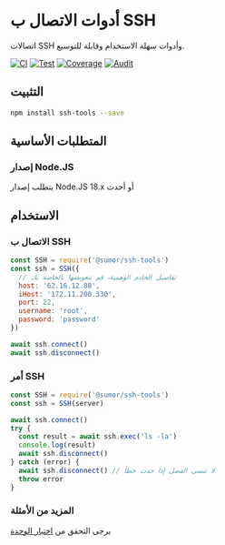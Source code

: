 # أدوات الاتصال ب SSH

اتصالات SSH وأدوات سهلة الاستخدام وقابلة للتوسيع.

[![CI](https://github.com/sumor-cloud/ssh-tools/actions/workflows/ci.yml/badge.svg)](https://github.com/sumor-cloud/ssh-tools/actions/workflows/ci.yml)
[![Test](https://github.com/sumor-cloud/ssh-tools/actions/workflows/ut.yml/badge.svg)](https://github.com/sumor-cloud/ssh-tools/actions/workflows/ut.yml)
[![Coverage](https://github.com/sumor-cloud/ssh-tools/actions/workflows/coverage.yml/badge.svg)](https://github.com/sumor-cloud/ssh-tools/actions/workflows/coverage.yml)
[![Audit](https://github.com/sumor-cloud/ssh-tools/actions/workflows/audit.yml/badge.svg)](https://github.com/sumor-cloud/ssh-tools/actions/workflows/audit.yml)

## التثبيت

```bash
npm install ssh-tools --save
```

## المتطلبات الأساسية

### إصدار Node.JS

يتطلب إصدار Node.JS 18.x أو أحدث

## الاستخدام

### الاتصال ب SSH

```javascript
const SSH = require('@sumor/ssh-tools')
const ssh = SSH({
  // تفاصيل الخادم الوهمية، قم بتعويضها بالخاصة بك
  host: '62.16.12.88',
  iHost: '172.11.200.330',
  port: 22,
  username: 'root',
  password: 'password'
})

await ssh.connect()
await ssh.disconnect()
```

### أمر SSH

```javascript
const SSH = require('@sumor/ssh-tools')
const ssh = SSH(server)

await ssh.connect()
try {
  const result = await ssh.exec('ls -la')
  console.log(result)
  await ssh.disconnect()
} catch (error) {
  await ssh.disconnect() // لا تنسى الفصل إذا حدث خطأ
  throw error
}
```

### المزيد من الأمثلة

يرجى التحقق من [اختبار الوحدة](https://github.com/sumor-cloud/ssh-tools/tree/main/test)
